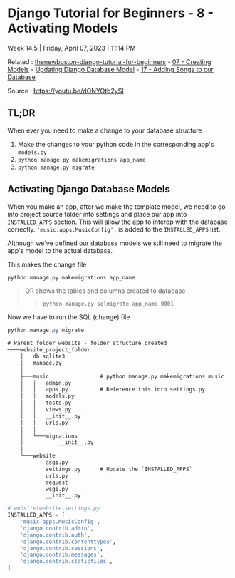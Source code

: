 # Django Tutorial for Beginners - 8 - Activating Models

Week 14.5 | Friday, April 07, 2023 | 11:14 PM

Related : [thenewboston-django-tutorial-for-beginners](thenewboston-django-tutorial-for-beginners.md) - [07 - Creating Models](07%20-%20Creating%20Models.md) - [Updating Django Database Model](Updating%20Django%20Database%20Model.md) - [17 - Adding Songs to our Database](17%20-%20Adding%20Songs%20to%20our%20Database.md)

Source : <https://youtu.be/dONYOtb2ySI>

## TL;DR

When ever you need to make a change to your database structure

1. Make the changes to your python code in the corresponding app's `models.py`
2. `python manage.py makemigrations app_name`
3. `python manage.py migrate`

## Activating Django Database Models

When you make an app, after we make the template model, we need to go into project source folder into settings and place our app into `INSTALLED_APPS` section. This will allow the app to interop with the database correctly. `'music.apps.MusicConfig',` is added to the `INSTALLED_APPS` list.

Although we've defined our database models we still need to migrate the app's model to the actual database.

This makes the change file

```sh
python manage.py makemigrations app_name
```

> OR shows the tables and columns created to database
>
> > `python manage.py sqlmigrate app_name 0001`

Now we have to run the SQL (change) file

```powershell
python manage.py migrate
```

```txt
# Parent folder website - folder structure created
────website_project_folder
    │   db.sqlite3
    │   manage.py
    │
    ├───music                # python manage.py makemigrations music
    │   │   admin.py
    │   │   apps.py          # Reference this into settings.py
    │   │   models.py
    │   │   tests.py
    │   │   views.py
    │   │   __init__.py
    |   |   urls.py
    │   │
    │   └───migrations
    │           __init__.py
    │
    └───website
            asgi.py
            settings.py      # Update the `INSTALLED_APPS`
            urls.py
            request
            wsgi.py
            __init__.py
```

```python
# website\website\settings.py
INSTALLED_APPS = [
    'music.apps.MusicConfig',
    'django.contrib.admin',
    'django.contrib.auth',
    'django.contrib.contenttypes',
    'django.contrib.sessions',
    'django.contrib.messages',
    'django.contrib.staticfiles',
]
```
